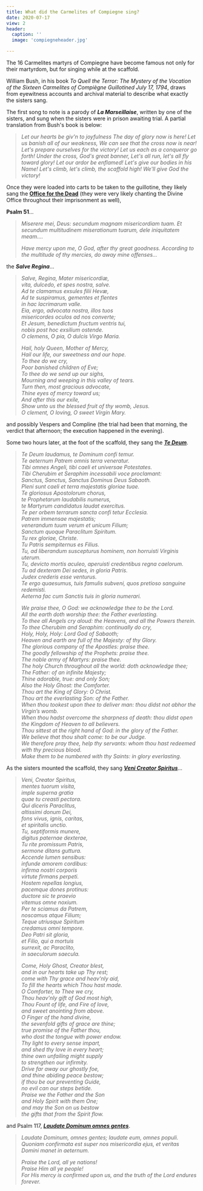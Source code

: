 ```yaml
---
title: What did the Carmelites of Compiegne sing?
date: 2020-07-17
view: 2
header:
  caption: ''
  image: 'compiegneheader.jpg'

---
```

The 16 Carmelites martyrs of Compiegne have become famous not only for their martyrdom, but for singing while at the scaffold.

William Bush, in his book _To Quell the Terror: The Mystery of the Vocation of the Sixteen Carmelites of Compiègne Guillotined July 17, 1794_, draws from eyewitness accounts and archival material to describe what exactly the sisters sang.

The first song to note is a parody of **_La Marseillaise_**, written by one of the sisters, and sung when the sisters were in prison awaiting trial. A partial translation from Bush's book is below:

> _Let our hearts be giv'n to joyfulness
> The day of glory now is here!
> Let us banish all of our weakness,
> We can see that the cross now is near!
> Let's prepare ourselves for the victory!
> Let us each as a conqueror go forth!
> Under the cross, God's great banner,
> Let's all run, let's all fly toward glory!
> Let our ardor be enflamed!
> Let's give our bodies in his Name!
> Let's climb, let's climb, the scaffold high!
> We'll give God the victory!_

Once they were loaded into carts to be taken to the guillotine, they likely sang the [**Office for the Dead**](https://www.youtube.com/watch?v=_Elx_iOWpHg) (they were very likely chanting the Divine Office throughout their imprisonment as well), 

**Psalm 51**...

> _Miserere mei, Deus: secundum magnam misericordiam tuam. Et secundum multitudinem miserationum tuarum, dele iniquitatem meam...._
>
> _Have mercy upon me, O God, after thy great goodness. According to the multitude of thy mercies, do away mine offenses…_ 

the **_Salve Regina_**...

> _Salve, Regina, Mater misericordiæ,  
> vita, dulcedo, et spes nostra, salve.  
> Ad te clamamus exsules filii Hevæ,  
> Ad te suspiramus, gementes et flentes  
> in hac lacrimarum valle.  
> Eia, ergo, advocata nostra, illos tuos  
> misericordes oculos ad nos converte;  
> Et Jesum, benedictum fructum ventris tui,  
> nobis post hoc exsilium ostende.  
> O clemens, O pia, O dulcis Virgo Maria._
>
> _Hail, holy Queen, Mother of Mercy,  
> Hail our life, our sweetness and our hope.  
> To thee do we cry,  
> Poor banished children of Eve;  
> To thee do we send up our sighs,  
> Mourning and weeping in this valley of tears.  
> Turn then, most gracious advocate,  
> Thine eyes of mercy toward us;  
> And after this our exile,  
> Show unto us the blessed fruit of thy womb, Jesus.  
> O clement, O loving, O sweet Virgin Mary._

and possibly Vespers and Compline (the trial had been that morning, the verdict that afternoon; the execution happened in the evening). 

Some two hours later, at the foot of the scaffold, they sang the [**_Te Deum_**](https://www.youtube.com/watch?v=qXTlQMD9Qrs).

> _Te Deum laudamus, te Dominum confi temur.  
> Te aeternum Patrem omnis terra veneratur.  
> Tibi omnes Angeli, tibi caeli et universae Potestates.  
> Tibi Cherubim et Seraphim incessabili voce proclamant:  
> Sanctus, Sanctus, Sanctus Dominus Deus Sabaoth.  
> Pleni sunt caeli et terra majestatis gloriae tuae.  
> Te gloriosus Apostolorum chorus,  
> te Prophetarum laudabilis numerus,  
> te Martyrum candidatus laudat exercitus.  
> Te per orbem terrarum sancta confi tetur Ecclesia.  
> Patrem immensae majestatis;  
> venerandum tuum verum et unicum Filium;  
> Sanctum quoque Paraclitum Spiritum.  
> Tu rex gloriae, Christe.  
> Tu Patris sempiternus es Filius.  
> Tu, ad liberandum suscepturus hominem, non horruisti Virginis uterum.  
> Tu, devicto mortis aculeo, aperuisti credentibus regna caelorum.  
> Tu ad dexteram Dei sedes, in gloria Patris.  
> Judex crederis esse venturus.  
> Te ergo quaesumus, tuis famulis subveni, quos pretioso sanguine redemisti.  
> Aeterna fac cum Sanctis tuis in gloria numerari._
>
> _We praise thee, O God: we acknowledge thee to be the Lord.  
> All the earth doth worship thee: the Father everlasting.  
> To thee all Angels cry aloud: the Heavens, and all the Powers therein.  
> To thee Cherubim and Seraphim: continually do cry,  
> Holy, Holy, Holy: Lord God of Sabaoth;  
> Heaven and earth are full of the Majesty: of thy Glory.  
> The glorious company of the Apostles: praise thee.  
> The goodly fellowship of the Prophets: praise thee.  
> The noble army of Martyrs: praise thee.  
> The holy Church throughout all the world: doth acknowledge thee;  
> The Father: of an infinite Majesty;  
> Thine adorable, true: and only Son;  
> Also the Holy Ghost: the Comforter.  
> Thou art the King of Glory: O Christ.  
> Thou art the everlasting Son: of the Father.  
> When thou tookest upon thee to deliver man: thou didst not abhor the Virgin’s womb.  
> When thou hadst overcome the sharpness of death: thou didst open the Kingdom of Heaven to all believers.  
> Thou sittest at the right hand of God: in the glory of the Father.  
> We believe that thou shalt come: to be our Judge.  
> We therefore pray thee, help thy servants: whom thou hast redeemed with thy precious blood.  
> Make them to be numbered with thy Saints: in glory everlasting._

As the sisters mounted the scaffold, they sang [**_Veni Creator Spiritus_**](https://www.youtube.com/watch?v=0TwdoT2D_50)...

> _Veni, Creator Spiritus,  
> mentes tuorum visita,  
> imple superna gratia  
> quae tu creasti pectora.	  
> Qui diceris Paraclitus,  
> altissimi donum Dei,  
> fons vivus, ignis, caritas,  
> et spiritalis unctio.	  
> Tu, septiformis munere,  
> digitus paternae dexterae,  
> Tu rite promissum Patris,  
> sermone ditans guttura.	  
> Accende lumen sensibus:  
> infunde amorem cordibus:  
> infirma nostri corporis  
> virtute firmans perpeti.	  
> Hostem repellas longius,  
> pacemque dones protinus:  
> ductore sic te praevio  
> vitemus omne noxium.	  
> Per te sciamus da Patrem,  
> noscamus atque Filium;  
> Teque utriusque Spiritum  
> credamus omni tempore.	  
> Deo Patri sit gloria,  
> et Filio, qui a mortuis  
> surrexit, ac Paraclito,  
> in saeculorum saecula._
>
> _Come, Holy Ghost, Creator blest,  
> and in our hearts take up Thy rest;  
> come with Thy grace and heav'nly aid,  
> To fill the hearts which Thou hast made.  
> O Comforter, to Thee we cry,  
> Thou heav'nly gift of God most high,  
> Thou Fount of life, and Fire of love,  
> and sweet anointing from above.  
> O Finger of the hand divine,  
> the sevenfold gifts of grace are thine;  
> true promise of the Father thou,  
> who dost the tongue with power endow.  
> Thy light to every sense impart,  
> and shed thy love in every heart;  
> thine own unfailing might supply  
> to strengthen our infirmity.  
> Drive far away our ghostly foe,  
> and thine abiding peace bestow;  
> if thou be our preventing Guide,  
> no evil can our steps betide.  
> Praise we the Father and the Son  
> and Holy Spirit with them One;  
> and may the Son on us bestow  
> the gifts that from the Spirit flow._

and Psalm 117, [**_Laudate Dominum omnes gentes_**](https://www.youtube.com/watch?v=-DXmooVV5Tg). 

> _Laudate Dominum, omnes gentes; laudate eum, omnes populi.  
> Quoniam confirmata est super nos misericordia ejus, et veritas Domini manet in aeternum._
>
> _Praise the Lord, all ye nations!  
> Praise Him all ye people!  
> For His mercy is confirmed upon us, and the truth of the Lord endures forever._

